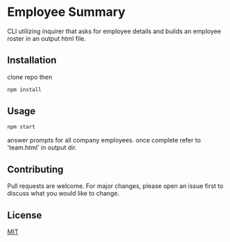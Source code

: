 # Employee Summary

CLI utilizing inquirer that asks for employee details and builds an employee roster in an output html file.

## Installation 

clone repo then 

```bash
npm install
```

## Usage

```node.js
npm start
```

answer prompts for all company employees. once complete refer to 'team.html' in output dir.

## Contributing

Pull requests are welcome. For major changes, please open an issue first to discuss what you would like to change.

## License

[MIT](https://choosealicense.com/licenses/mit/)

